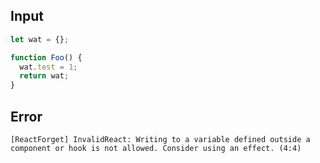 
## Input

```javascript
let wat = {};

function Foo() {
  wat.test = 1;
  return wat;
}

```


## Error

```
[ReactForget] InvalidReact: Writing to a variable defined outside a component or hook is not allowed. Consider using an effect. (4:4)
```
          
      